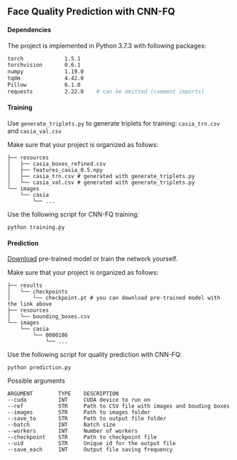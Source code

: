 ## Face Quality Prediction with CNN-FQ

#### Dependencies

The project is implemented in Python 3.7.3 with following packages:
``` Bash
torch             1.5.1
torchvision       0.6.1
numpy             1.19.0
tqdm              4.42.0
Pillow            6.1.0
requests          2.22.0    # can be omitted (comment imports)
```

#### Training

Use ```generate_triplets.py``` to generate triplets for training: ```casia_trn.csv``` and ```casia_val.csv``` 

Make sure that your project is organized as follows:

``` Shell
├── resources
│   ├── casia_boxes_refined.csv
│   ├── features_casia_0.5.npy
│   ├── casia_trn.csv # generated with generate_triplets.py
│   └── casia_val.csv # generated with generate_triplets.py
└── images
    └── casia
        └── ...
```

Use the following script for CNN-FQ training:

``` Shell
python training.py
```

#### Prediction


[Download](https://drive.google.com/drive/folders/1PGk0ZjCzG-o7VPQn_CfekF1h9ZsCqWFU?usp=sharing) pre-trained model or train the network yourself.

Make sure that your project is organized as follows:

``` Shell
├── results
│   └── checkpoints
│       └── checkpoint.pt # you can download pre-trained model with the link above
├── resources
│   └── bounding_boxes.csv
└── images
    └── casia
        └── 0000186
            └── ...
```

Use the following script for quality prediction with CNN-FQ:

``` Shell
python prediction.py
```

Possible arguments
```
ARGUMENT        TYPE    DESCRIPTION
--cuda          INT     CUDA device to run on
--ref           STR     Path to CSV file with images and bouding boxes
--images        STR     Path to images folder
--save_to       STR     Path to output file folder 
--batch         INT     Batch size 
--workers       INT     Number of workers
--checkpoint    STR     Path to checkpoint file
--uid           STR     Unique id for the output file
--save_each     INT     Output file saving frequency
```